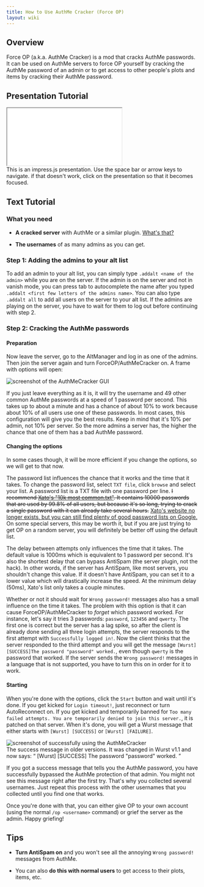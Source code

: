 ```yaml
---
title: How to Use AuthMe Cracker (Force OP)
layout: wiki
---
```

## Overview
Force OP (a.k.a. AuthMe Cracker) is a mod that cracks AuthMe passwords. It can be used on AuthMe servers to force OP yourself by cracking the AuthMe password of an admin or to get access to other people's plots and items by cracking their AuthMe password.

## Presentation Tutorial

<div class="thumbnail">
  <div class="embed-responsive embed-responsive-16by9">
    <iframe class="embed-responsive-item" src="/forceop-tutorial/impress.html"></iframe>
  </div>
  <div class="caption">
    This is an impress.js presentation. Use the space bar or arrow keys to navigate. if that doesn't work, click on the presentation so that it becomes focused.
  </div>
</div>

## Text Tutorial

### What you need
- **A cracked server** with AuthMe or a similar plugin. [What's that?](http://www.planetminecraft.com/blog/offline-modecracked-servers---what-are-they/)

- **The usernames** of as many admins as you can get.

### Step 1: Adding the admins to your alt list
To add an admin to your alt list, you can simply type `.addalt <name of the admin>` while you are on the server. If the admin is on the server and not in vanish mode, you can press tab to autocomplete the name after you typed `.addalt <first few letters of the admins name>`. You can also type `.addalt all` to add all users on the server to your alt list. If the admins are playing on the server, you have to wait for them to log out before continuing with step 2.

### Step 2: Cracking the AuthMe passwords

#### Preparation
Now leave the server, go to the AltManager and log in as one of the admins. Then join the server again and turn ForceOP/AuthMeCracker on. A frame with options will open:

![screenshot of the AuthMeCracker GUI](https://cloud.githubusercontent.com/assets/10100202/6094241/6a6eb050-af22-11e4-994c-be442c0f9485.png)

If you just leave everything as it is, it will try the username and 49 other common AuthMe passwords at a speed of 1 password per second. This takes up to about a minute and has a chance of about 10% to work because about 10% of all users use one of these passwords. In most cases, this configuration will give you the best results.
Keep in mind that it's 10% per admin, not 10% per server. So the more admins a server has, the higher the chance that one of them has a bad AuthMe password.

#### Changing the options
In some cases though, it will be more efficient if you change the options, so we will get to that now.

The password list influences the chance that it works and the time that it takes. To change the password list, select `TXT file`, click `browse` and select your list. A password list is a TXT file with one password per line. <del>I recommend [Xato's "10k most common.txt"](https://xato.net/passwords/more-top-worst-passwords). It contains 10000 passwords that are used by 99.8% of all users, but because it's so long, trying to crack a single password with it can already take several hours.</del> <ins>Xato's website no longer exists, but you can still find plenty of good password lists on Google.</ins> On some special servers, this may be worth it, but if you are just trying to get OP on a random server, you will definitely be better off using the default list.

The delay between attempts only influences the time that it takes. The default value is 1000ms which is equivalent to 1 password per second. It's also the shortest delay that can bypass AntiSpam (the server plugin, not the hack). In other words, if the server has AntiSpam, like most servers, you shouldn't change this value. If it doesn't have AntiSpam, you can set it to a lower value which will drastically increase the speed. At the minimum delay (50ms), Xato's list only takes a couple minutes.

Whether or not it should wait for `Wrong password!` messages also has a small influence on the time it takes. The problem with this option is that it can cause ForceOP/AuthMeCracker to *forget* which password worked. For instance, let's say it tries 3 passwords: `password`, `123456` and `qwerty`. The first one is correct but the server has a lag spike, so after the client is already done sending all three login attempts, the server responds to the first attempt with `Successfully logged in!`. Now the client thinks that the server responded to the third attempt and you will get the message `[Wurst][SUCCESS]The password "password" worked.`, even though `qwerty` is the password that worked. If the server sends the `Wrong password!` messages in a language that is not supported, you have to turn this on in order for it to work.

#### Starting
When you're done with the options, click the `Start` button and wait until it's done. If you get kicked for `Login timeout!`, just reconnect or turn AutoReconnect on. If you get kicked and temporarily banned for `Too many failed attempts. You are temporarily denied to join this server.`, it is patched on that server. When it's done, you will get a Wurst message that either starts with `[Wurst] [SUCCESS]` or `[Wurst] [FAILURE]`.

<div class="thumbnail">
  <img src="https://cloud.githubusercontent.com/assets/10100202/6094242/6db4c3c6-af22-11e4-8a91-5bec214d4743.png" alt="screenshot of successfully using the AuthMeCracker">
  <div class="caption">
    The success message in older versions. It was changed in Wurst v1.1 and now says:
    <q>
      [Wurst] [SUCCESS] The password "password" worked.
    </q>
  </div>
</div>

If you got a success message that tells you the AuthMe password, you have successfully bypassed the AuthMe protection of that admin. You might not see this message right after the first try. That's why you collected several usernames. Just repeat this process with the other usernames that you collected until you find one that works.

Once you're done with that, you can either give OP to your own account (using the normal `/op <username>` command) or grief the server as the admin. Happy griefing!

## Tips
- **Turn AntiSpam on** and you won't see all the annoying `Wrong password!` messages from AuthMe.

- You can also **do this with normal users** to get access to their plots, items, etc.
